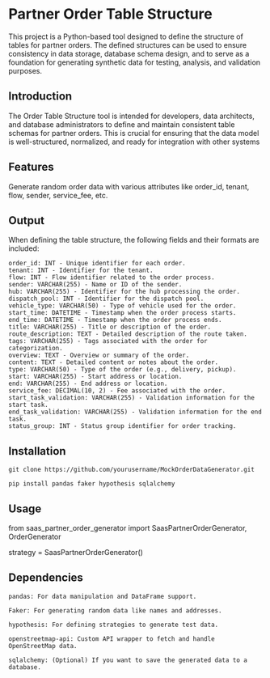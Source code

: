 # Partner Order Table Structure
This project is a Python-based tool designed to define the structure of tables for partner orders.
The defined structures can be used to ensure consistency in data storage, database schema design, 
and to serve as a foundation for generating synthetic data for testing, analysis, and validation purposes.


## Introduction
The Order Table Structure tool is intended for developers, data architects, and database administrators to define and maintain consistent table schemas for partner orders. This is crucial for ensuring that the data model is well-structured, normalized, and ready for integration with other systems


## Features
Generate random order data with various attributes like order_id, tenant, flow, sender, service_fee, etc.

## Output

When defining the table structure, the following fields and their formats are included:

    order_id: INT - Unique identifier for each order.
    tenant: INT - Identifier for the tenant.
    flow: INT - Flow identifier related to the order process.
    sender: VARCHAR(255) - Name or ID of the sender.
    hub: VARCHAR(255) - Identifier for the hub processing the order.
    dispatch_pool: INT - Identifier for the dispatch pool.
    vehicle_type: VARCHAR(50) - Type of vehicle used for the order.
    start_time: DATETIME - Timestamp when the order process starts.
    end_time: DATETIME - Timestamp when the order process ends.
    title: VARCHAR(255) - Title or description of the order.
    route_description: TEXT - Detailed description of the route taken.
    tags: VARCHAR(255) - Tags associated with the order for categorization.
    overview: TEXT - Overview or summary of the order.
    content: TEXT - Detailed content or notes about the order.
    type: VARCHAR(50) - Type of the order (e.g., delivery, pickup).
    start: VARCHAR(255) - Start address or location.
    end: VARCHAR(255) - End address or location.
    service_fee: DECIMAL(10, 2) - Fee associated with the order.
    start_task_validation: VARCHAR(255) - Validation information for the start task.
    end_task_validation: VARCHAR(255) - Validation information for the end task.
    status_group: INT - Status group identifier for order tracking.

## Installation

    git clone https://github.com/yourusername/MockOrderDataGenerator.git

    pip install pandas faker hypothesis sqlalchemy


## Usage

from saas_partner_order_generator import SaasPartnerOrderGenerator, OrderGenerator

strategy = SaasPartnerOrderGenerator()


## Dependencies

    pandas: For data manipulation and DataFrame support.
    
    Faker: For generating random data like names and addresses.
    
    hypothesis: For defining strategies to generate test data.
    
    openstreetmap-api: Custom API wrapper to fetch and handle OpenStreetMap data.
    
    sqlalchemy: (Optional) If you want to save the generated data to a database.
